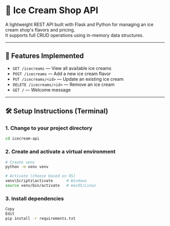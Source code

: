 # 🍦 Ice Cream Shop API

A lightweight REST API built with Flask and Python for managing an ice cream shop's flavors and pricing.  
It supports full CRUD operations using in-memory data structures.

---

## 🚀 Features Implemented

- `GET /icecreams` — View all available ice creams
- `POST /icecreams` — Add a new ice cream flavor
- `PUT /icecreams/<id>` — Update an existing ice cream
- `DELETE /icecreams/<id>` — Remove an ice cream
- `GET /` — Welcome message

---

## 🛠️ Setup Instructions (Terminal)

### 1. Change to your project directory

```bash
cd icecream-api
```
### 2. Create and activate a virtual environment
```bash
# Create venv
python -m venv venv

# Activate (choose based on OS)
venv\Scripts\activate      # Windows
source venv/bin/activate   # macOS/Linux
```
### 3. Install dependencies
```bash
Copy
Edit
pip install -r requirements.txt
```
